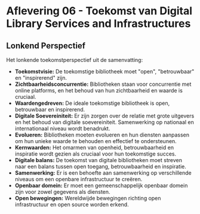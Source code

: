 # Aflevering 06 - Toekomst van Digital Library Services and Infrastructures

## Lonkend Perspectief

Het lonkende toekomstperspectief uit de samenvatting:

- **Toekomstvisie:** De toekomstige bibliotheek moet "open", "betrouwbaar" en "inspirerend" zijn.
- **Zichtbaarheidsconcurrentie:** Bibliotheken staan voor concurrentie met online platforms, en het behoud van hun zichtbaarheid en waarde is cruciaal.
- **Waardengedreven:** De ideale toekomstige bibliotheek is open, betrouwbaar en inspirerend.
- **Digitale Soevereiniteit:** Er zijn zorgen over de relatie met grote uitgevers en het behoud van digitale soevereiniteit. Samenwerking op nationaal en internationaal niveau wordt benadrukt.
- **Evolueren:** Bibliotheken moeten evolueren en hun diensten aanpassen om hun unieke waarde te behouden en effectief te ondersteunen.
- **Kernwaarden:** Het omarmen van openheid, betrouwbaarheid en inspiratie wordt gezien als cruciaal voor hun toekomstige succes.
- **Digitale balans:** De toekomst van digitale bibliotheken moet streven naar een balans tussen open toegang, betrouwbaarheid en inspiratie.
- **Samenwerking:** Er is een behoefte aan samenwerking op verschillende niveaus om een openbare infrastructuur te creëren.
- **Openbaar domein:** Er moet een gemeenschappelijk openbaar domein zijn voor zowel gegevens als diensten.
- **Open bewegingen:** Wereldwijde bewegingen richting open infrastructuur en open source worden erkend.